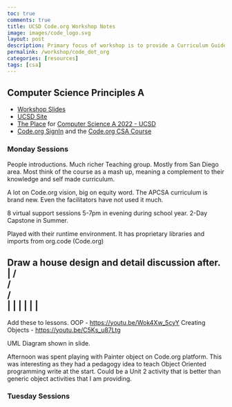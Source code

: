 ```yaml
---
toc: true
comments: true
title: UCSD Code.org Workshop Notes
image: images/code_logo.svg
layout: post
description: Primary focus of workshop is to provide a Curriculum Guide and overview of Code.org materials.  Code.org is a proprietary educational platform.  My philosophy is free and real world tools.  
permalink: /workshop/code_dot_org
categories: [resources]
tags: [csa]
---
```


## Computer Science Principles A
- [Workshop Slides](https://docs.google.com/presentation/d/15uDQfC0Gx-jaKFyQ1klGU4amqpqtqoAwOTSKgWaM8Ig/edit)
- [UCSD Site](https://sites.google.com/ucsd.edu/cs-a-create-uc-san-diego/home?authuser=0)
- [The Place](https://place.fi.ncsu.edu/login/index.php) for [Computer Science A 2022 - UCSD](https://place.fi.ncsu.edu/course/view.php?id=456)
- [Code.org SignIn](https://studio.code.org/users/sign_in) and the [Code.org CSA Course](https://studio.code.org/courses/self-paced-pl-csa-2022)

### Monday Sessions
People introductions.  Much richer Teaching group.  Mostly from San Diego area.  Most think of the course as a mash up, meaning a complement to their knowledge and self made curriculum.

A lot on Code.org vision, big on equity word.  The APCSA curriculum is brand new.  Even the facilitators have not used it much.

8 virtual support sessions 5-7pm in evening during school year. 2-Day Capstone in Summer.

Played with their runtime environment.  It has proprietary libraries and imports from org.code (Code.org)

Draw a house design and detail discussion after.
    |
  /   \
 /     \
/       \
|       |
|       |
|       |
----------

Add these to lessons.
OOP -  https://youtu.be/Wok4Xw_5cyY
Creating Objects - https://youtu.be/C5Ks_u87Ltg

UML Diagram shown in slide.

Afternoon was spent playing with Painter object on Code.org platform.  This was interesting as they had a pedagogy idea to teach Object Oriented programming write at the start.  Could be a Unit 2 activity that is better than generic object activities that I am providing.

### Tuesday Sessions


